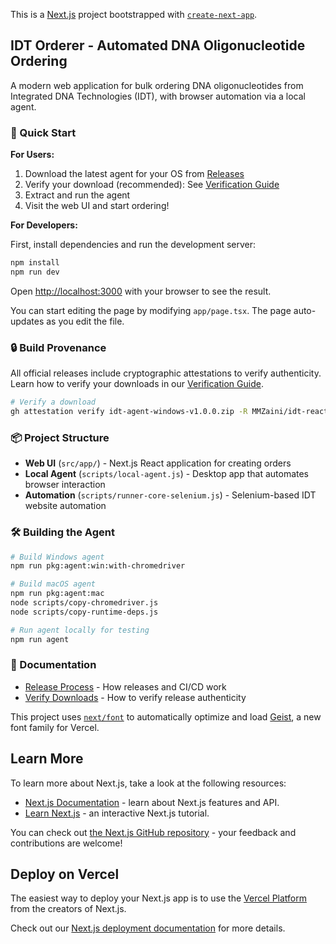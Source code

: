 This is a [Next.js](https://nextjs.org) project bootstrapped with [`create-next-app`](https://nextjs.org/docs/app/api-reference/cli/create-next-app).

## IDT Orderer - Automated DNA Oligonucleotide Ordering

A modern web application for bulk ordering DNA oligonucleotides from Integrated DNA Technologies (IDT), with browser automation via a local agent.

### 🚀 Quick Start

**For Users:**
1. Download the latest agent for your OS from [Releases](https://github.com/MMZaini/idt-react/releases)
2. Verify your download (recommended): See [Verification Guide](.github/VERIFY_DOWNLOAD.md)
3. Extract and run the agent
4. Visit the web UI and start ordering!

**For Developers:**

First, install dependencies and run the development server:

```bash
npm install
npm run dev
```

Open [http://localhost:3000](http://localhost:3000) with your browser to see the result.

You can start editing the page by modifying `app/page.tsx`. The page auto-updates as you edit the file.

### 🔒 Build Provenance

All official releases include cryptographic attestations to verify authenticity. Learn how to verify your downloads in our [Verification Guide](.github/VERIFY_DOWNLOAD.md).

```bash
# Verify a download
gh attestation verify idt-agent-windows-v1.0.0.zip -R MMZaini/idt-react
```

### 📦 Project Structure

- **Web UI** (`src/app/`) - Next.js React application for creating orders
- **Local Agent** (`scripts/local-agent.js`) - Desktop app that automates browser interaction
- **Automation** (`scripts/runner-core-selenium.js`) - Selenium-based IDT website automation

### 🛠️ Building the Agent

```bash
# Build Windows agent
npm run pkg:agent:win:with-chromedriver

# Build macOS agent  
npm run pkg:agent:mac
node scripts/copy-chromedriver.js
node scripts/copy-runtime-deps.js

# Run agent locally for testing
npm run agent
```

### 📖 Documentation

- [Release Process](.github/RELEASE_PROCESS.md) - How releases and CI/CD work
- [Verify Downloads](.github/VERIFY_DOWNLOAD.md) - How to verify release authenticity

This project uses [`next/font`](https://nextjs.org/docs/app/building-your-application/optimizing/fonts) to automatically optimize and load [Geist](https://vercel.com/font), a new font family for Vercel.

## Learn More

To learn more about Next.js, take a look at the following resources:

- [Next.js Documentation](https://nextjs.org/docs) - learn about Next.js features and API.
- [Learn Next.js](https://nextjs.org/learn) - an interactive Next.js tutorial.

You can check out [the Next.js GitHub repository](https://github.com/vercel/next.js) - your feedback and contributions are welcome!

## Deploy on Vercel

The easiest way to deploy your Next.js app is to use the [Vercel Platform](https://vercel.com/new?utm_medium=default-template&filter=next.js&utm_source=create-next-app&utm_campaign=create-next-app-readme) from the creators of Next.js.

Check out our [Next.js deployment documentation](https://nextjs.org/docs/app/building-your-application/deploying) for more details.